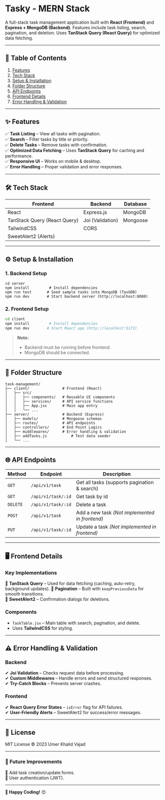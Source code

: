 # **Tasky - MERN Stack**  

A full-stack task management application built with **React (Frontend)** and **Express + MongoDB (Backend)**. Features include task listing, search, pagination, and deletion. Uses **TanStack Query (React Query)** for optimized data fetching.

---

## **📌 Table of Contents**  
1. [Features](#-features)  
2. [Tech Stack](#-tech-stack)  
3. [Setup & Installation](#-setup--installation)  
4. [Folder Structure](#-folder-structure)  
5. [API Endpoints](#-api-endpoints)  
6. [Frontend Details](#-frontend-details)  
7. [Error Handling & Validation](#-error-handling--validation) 

---

## **✨ Features**  
✅ **Task Listing** – View all tasks with pagination.  
✅ **Search** – Filter tasks by title or priority.  
✅ **Delete Tasks** – Remove tasks with confirmation.  
✅ **Optimized Data Fetching** – Uses **TanStack Query** for caching and performance.  
✅ **Responsive UI** – Works on mobile & desktop.  
✅ **Error Handling** – Proper validation and error responses.  

---

## **🛠 Tech Stack**  
| **Frontend** | **Backend** | **Database** |  
|-------------|------------|------------|  
| React | Express.js | MongoDB |  
| TanStack Query (React Query) | Joi (Validation) | Mongoose |  
| TailwindCSS | CORS |  |  
| SweetAlert2 (Alerts) |  |  |  

---

## **⚙ Setup & Installation**  

### **1. Backend Setup**  
```terminal
cd server  
npm install         # Install dependencies  
npm run test       # Seed sample tasks into MongoDB (TaskDB)  
npm run dev        # Start backend server (http://localhost:8080)  
```

### **2. Frontend Setup**  
```bash
cd client  
npm install         # Install dependencies  
npm run dev        # Start React app (http://localhost:5173)  
```

> **Note:**  
> - Backend must be running before frontend.  
> - MongoDB should be connected.

---

## **📂 Folder Structure**  
```
task-management/  
├── client/               # Frontend (React)  
│   ├── src/  
│   │   ├── components/   # Reusable UI components  
│   │   ├── services/     # API service functions  
│   │   ├── App.jsx       # Main app entry  
│   │   └── ...  
├── server/               # Backend (Express)  
│   ├── models/           # Mongoose schemas  
│   ├── routes/           # API endpoints
│   ├── controllers/      # End Point Logics
│   ├── middlewares/      # Error handling & validation  
│   ├── addTasks.js           # Test data seeder  
│   └── ...  
```

---

## **🌐 API Endpoints**  
| Method | Endpoint | Description |  
|--------|----------|-------------|  
| `GET` | `/api/v1/task` | Get all tasks (supports pagination & search) |  
| `GET` | `/api/v1/task/:id` | Get task by id |  
| `DELETE` | `/api/v1/task/:id` | Delete a task |  
| `POST` | `/api/v1/task` | Add a new task *(Not implemented in frontend)* |  
| `PUT` | `/api/v1/task/:id` | Update a task *(Not implemented in frontend)* |  

---

## **🖥 Frontend Details**  
### **Key Implementations**  
🔹 **TanStack Query** – Used for data fetching (caching, auto-retry, background updates).
🔹 **Pagination** – Built with `keepPreviousData` for smooth transitions.  
🔹 **SweetAlert2** – Confirmation dialogs for deletions.  

### **Components**  
- `TaskTable.jsx` – Main table with search, pagination, and delete.  
- Uses **TailwindCSS** for styling.  

---

## **⚠ Error Handling & Validation**  
### **Backend**  
✔ **Joi Validation** – Checks request data before processing.  
✔ **Custom Middlewares** – Handle errors and send structured responses.  
✔ **Try-Catch Blocks** – Prevents server crashes.  

### **Frontend**  
✔ **React Query Error States** – `isError` flag for API failures.  
✔ **User-Friendly Alerts** – SweetAlert2 for success/error messages.  

---

## **📜 License**  
MIT License © 2023 Umer Khalid Vajad 

---

### **🎯 Future Improvements**  
🔸 Add task creation/update forms.  
🔸 User authentication (JWT). 

---

**🚀 Happy Coding!**  😊
